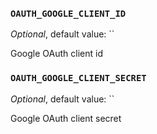 ### `OAUTH_GOOGLE_CLIENT_ID`

*Optional*, default value: ``

Google OAuth client id

### `OAUTH_GOOGLE_CLIENT_SECRET`

*Optional*, default value: ``

Google OAuth client secret

